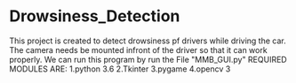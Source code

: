 # Drowsiness_Detection
This project is created to detect drowsiness pf drivers while driving the car. The camera needs be mounted infront of the driver so that it can work properly.
We can run this program by run the File "MMB_GUI.py"
REQUIRED MODULES ARE:
          1.python 3.6
          2.Tkinter
          3.pygame
          4.opencv 3

